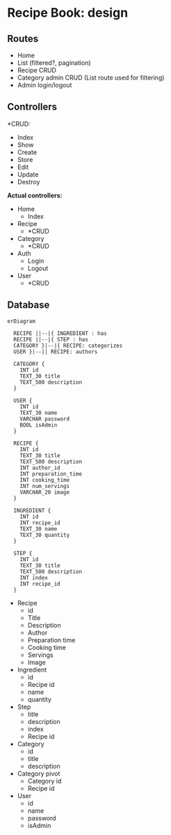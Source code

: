 # Recipe Book: design

## Routes

- Home
- List (filtered?, pagination)
- Recipe CRUD
- Category admin CRUD (List route used for filtering)
- Admin login/logout

## Controllers

*CRUD:
- Index
- Show
- Create
- Store
- Edit
- Update
- Destroy

__Actual controllers:__

- Home
  - Index
- Recipe
  - *CRUD
- Category
  - *CRUD
- Auth
  - Login
  - Logout
- User
  - *CRUD

## Database

```mermaid
erDiagram

  RECIPE ||--|{ INGREDIENT : has 
  RECIPE ||--|{ STEP : has
  CATEGORY }|--|{ RECIPE: categorizes
  USER }|--|| RECIPE: authors

  CATEGORY {
    INT id
    TEXT_30 title
    TEXT_500 description
  }

  USER {
    INT id
    TEXT_30 name
    VARCHAR password
    BOOL isAdmin
  }

  RECIPE {
    INT id
    TEXT_30 title
    TEXT_500 description
    INT author_id
    INT preparation_time
    INT cooking_time
    INT num_servings
    VARCHAR_20 image
  }

  INGREDIENT {
    INT id
    INT recipe_id
    TEXT_30 name
    TEXT_30 quantity
  }

  STEP {
    INT id
    TEXT_30 title
    TEXT_500 description
    INT index
    INT recipe_id
  }

```

- Recipe
  - id
  - Title
  - Description
  - Author
  - Preparation time
  - Cooking time
  - Servings
  - Image
- Ingredient
  - id
  - Recipe id
  - name
  - quantity
- Step
  - title
  - description
  - index
  - Recipe id
- Category
  - id
  - title
  - description
- Category pivot
  - Category id
  - Recipe id
- User
  - id
  - name
  - password
  - isAdmin
